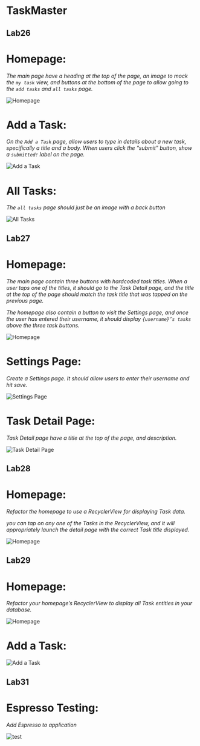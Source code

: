 # **TaskMaster**

## **Lab26**
# Homepage:

*The main page have a heading at the top of the page, an image to mock the `my task` view, and buttons at the bottom of the page to allow going to the `add tasks` and `all tasks` page.*

![Homepage](screenshots/HomePage.png)


# Add a Task:

*On the `Add a Task` page, allow users to type in details about a new task, specifically a title and a body. When users click the “submit” button, show a `submitted!` label on the page.*

![Add a Task](screenshots/AddTask.png)

# All Tasks:

*The `all tasks` page should just be an image with a back button*

![All Tasks](screenshots/AllTask.png)


## **Lab27**

# Homepage:

*The main page contain three buttons with hardcoded task titles. When a user taps one of the titles, it should go to the Task Detail page, and the title at the top of the page should match the task title that was tapped on the previous page.*

*The homepage also contain a button to visit the Settings page, and once the user has entered their username, it should display `{username}’s tasks` above the three task buttons.*



![Homepage](screenshots/HomePage27.png)


# Settings Page:

*Create a Settings page. It should allow users to enter their username and hit save.*

![Settings Page](screenshots/Settings.png)

# Task Detail Page:

*Task Detail page have a title at the top of the page, and description.*

![Task Detail Page](screenshots/TaskDetails.png)


## **Lab28**

# Homepage:

*Refactor the homepage to use a RecyclerView for displaying Task data.*

*you can tap on any one of the Tasks in the RecyclerView, and it will appropriately launch the detail page with the correct Task title displayed.*



![Homepage](screenshots/HomePage28.png)


## **Lab29**

# Homepage:

*Refactor your homepage’s RecyclerView to display all Task entities in your database.*


![Homepage](screenshots/HomePage29.png)


# Add a Task:


![Add a Task](screenshots/AddTask29.png)


## **Lab31**

# Espresso Testing:

*Add Espresso to application*


![test](screenshots/Test31.png)



